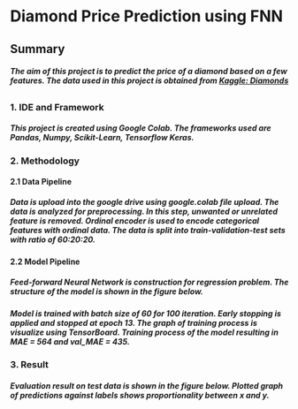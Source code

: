 # Diamond Price Prediction using FNN
## Summary
##### The aim of this project is to predict the price of a diamond based on a few features. The data used in this project is obtained from [Kaggle: Diamonds](https://www.kaggle.com/datasets/shivam2503/diamonds)
##
### 1. IDE and Framework
##### This project is created using Google Colab. The frameworks used are Pandas, Numpy, Scikit-Learn, Tensorflow Keras.
### 2. Methodology
#### 2.1 Data Pipeline
##### Data is upload into the google drive using google.colab file upload. The data is analyzed for preprocessing. In this step, unwanted or unrelated feature is removed. Ordinal encoder is used to encode categorical features with ordinal data. The data is split into train-validation-test sets with ratio of 60:20:20.
#### 2.2 Model Pipeline
##### Feed-forward Neural Network is construction for regression problem. The structure of the model is shown in the figure below.
##### Model is trained with batch size of 60 for 100 iteration. Early stopping is applied and stopped at epoch 13. The graph of training process is visualize using TensorBoard. Training process of the model resulting in MAE = 564 and val_MAE = 435.
### 3. Result
##### Evaluation result on test data is shown in the figure below. Plotted graph of predictions against labels shows proportionality between x and y.
